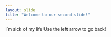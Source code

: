 ```yaml
---
layout: slide
title: "Welcome to our second slide!"
---
```

i`m sick of my life
Use the left arrow to go back!

